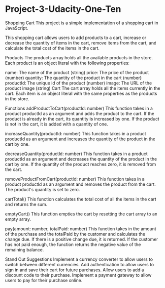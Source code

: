# Project-3-Udacity-One-Ten

Shopping Cart
This project is a simple implementation of a shopping cart in JavaScript.

This shopping cart allows users to add products to a cart, increase or decrease the quantity of items in the cart, remove items from the cart, and calculate the total cost of the items in the cart.

Products
The products array holds all the available products in the store. Each product is an object literal with the following properties:

name: The name of the product (string)
price: The price of the product (number)
quantity: The quantity of the product in the cart (number)
productId: The unique id of the product (number)
image: The URL of the product image (string)
Cart
The cart array holds all the items currently in the cart. Each item is an object literal with the same properties as the products in the store.

Functions
addProductToCart(productId: number)
This function takes in a product productId as an argument and adds the product to the cart. If the product is already in the cart, its quantity is increased by one. If the product is not in the cart, it is added with a quantity of one.

increaseQuantity(productId: number)
This function takes in a product productId as an argument and increases the quantity of the product in the cart by one.

decreaseQuantity(productId: number)
This function takes in a product productId as an argument and decreases the quantity of the product in the cart by one. If the quantity of the product reaches zero, it is removed from the cart.

removeProductFromCart(productId: number)
This function takes in a product productId as an argument and removes the product from the cart. The product's quantity is set to zero.

cartTotal()
This function calculates the total cost of all the items in the cart and returns the sum.

emptyCart()
This function empties the cart by resetting the cart array to an empty array.

pay(amount: number, totalPaid: number)
This function takes in the amount of the purchase and the totalPaid by the customer and calculates the change due. If there is a positive change due, it is returned. If the customer has not paid enough, the function returns the negative value of the remaining balance.

Stand Out Suggestions
Implement a currency converter to allow users to switch between different currencies.
Add authentication to allow users to sign in and save their cart for future purchases.
Allow users to add a discount code to their purchase.
Implement a payment gateway to allow users to pay for their purchase online.
